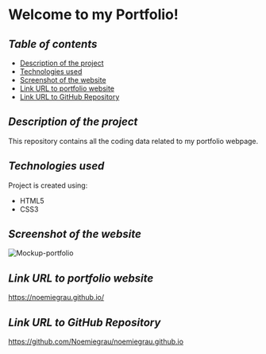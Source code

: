 # **Welcome to my Portfolio!**

## **_Table of contents_**
* [Description of the project](#description-of-the-project)
* [Technologies used](#technologies-used)
* [Screenshot of the website](#screenshot-of-the-website)
* [Link URL to portfolio website](#link-URL-to-portfolio-website)
* [Link URL to GitHub Repository](#link-URL-to-GitHub-Repository)

## **_Description of the project_**
This repository contains all the coding data related to my portfolio webpage.

## **_Technologies used_**
Project is created using:
* HTML5
* CSS3

## **_Screenshot of the website_**
![Mockup-portfolio](https://user-images.githubusercontent.com/78329298/109439280-912ac080-79e2-11eb-8e94-30f379889462.png)


## **_Link URL to portfolio website_**
https://noemiegrau.github.io/


## **_Link URL to GitHub Repository_**
https://github.com/Noemiegrau/noemiegrau.github.io


